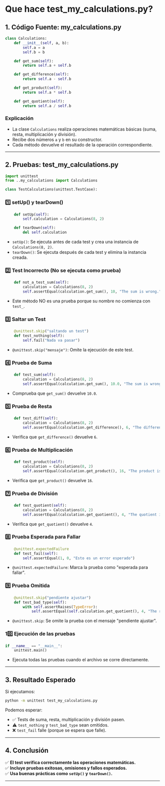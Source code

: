 # Que hace test_my_calculations.py?

## 1. **Código Fuente: my_calculations.py**
```python
class Calculations:
    def __init__(self, a, b):
        self.a = a
        self.b = b

    def get_sum(self):
        return self.a + self.b

    def get_difference(self):
        return self.a - self.b

    def get_product(self):
        return self.a * self.b

    def get_quotient(self):
        return self.a / self.b
```
### **Explicación**
- La clase `Calculations` realiza operaciones matemáticas básicas (suma, resta, multiplicación y división).
- Recibe dos números `a` y `b` en su constructor.
- Cada método devuelve el resultado de la operación correspondiente.

---

## 2. **Pruebas: test_my_calculations.py**
```python
import unittest
from ..my_calculations import Calculations

class TestCalculations(unittest.TestCase):
```
### **1️⃣ setUp() y tearDown()**
```python
    def setUp(self):
        self.calculation = Calculations(8, 2)

    def tearDown(self):
        del self.calculation
```
- `setUp()`: Se ejecuta antes de cada test y crea una instancia de `Calculations(8, 2)`.
- `tearDown()`: Se ejecuta después de cada test y elimina la instancia creada.

### **2️⃣ Test Incorrecto (No se ejecuta como prueba)**
```python
    def not_a_test_sum(self):
        calculation = Calculations(8, 2)
        self.assertEqual(calculation.get_sum(), 10, "The sum is wrong.")
```
- Este método NO es una prueba porque su nombre no comienza con `test_`.

### **3️⃣ Saltar un Test**
```python
    @unittest.skip("saltando un test")
    def test_nothing(self):
        self.fail("Nada va pasar")
```
- `@unittest.skip("mensaje")`: Omite la ejecución de este test.

### **4️⃣ Prueba de Suma**
```python
    def test_sum(self):
        calculation = Calculations(8, 2)
        self.assertEqual(calculation.get_sum(), 10.0, "The sum is wrong.")
```
- Comprueba que `get_sum()` devuelve `10.0`.

### **5️⃣ Prueba de Resta**
```python
    def test_diff(self):
        calculation = Calculations(8, 2)
        self.assertEqual(calculation.get_difference(), 6, "The difference is wrong.")
```
- Verifica que `get_difference()` devuelve `6`.

### **6️⃣ Prueba de Multiplicación**
```python
    def test_product(self):
        calculation = Calculations(8, 2)
        self.assertEqual(calculation.get_product(), 16, "The product is wrong.")
```
- Verifica que `get_product()` devuelve `16`.

### **7️⃣ Prueba de División**
```python
    def test_quotient(self):
        calculation = Calculations(8, 2)
        self.assertEqual(calculation.get_quotient(), 4, "The quotient is wrong.")
```
- Verifica que `get_quotient()` devuelve `4`.

### **8️⃣ Prueba Esperada para Fallar**
```python
    @unittest.expectedFailure
    def test_fail(self):
        self.assertEqual(1, 0, "Esto es un error esperado")
```
- `@unittest.expectedFailure`: Marca la prueba como "esperada para fallar".

### **9️⃣ Prueba Omitida**
```python
    @unittest.skip("pendiente ajustar")
    def test_bad_type(self):
        with self.assertRaises(TypeError):
            self.assertEqual(self.calculation.get_quotient(), 4, "The result is not a number.")
```
- `@unittest.skip`: Se omite la prueba con el mensaje "pendiente ajustar".

### **10️⃣ Ejecución de las pruebas**
```python
if __name__ == "__main__":
    unittest.main()
```
- Ejecuta todas las pruebas cuando el archivo se corre directamente.

---

## **3. Resultado Esperado**
Si ejecutamos:
```bash
python -m unittest test_my_calculations.py
```
Podemos esperar:
- ✅ Tests de suma, resta, multiplicación y división pasen.
- ⚠️ `test_nothing` y `test_bad_type` sean omitidos.
- ❌ `test_fail` falle (porque se espera que falle).

---

## **4. Conclusión**
✅ **El test verifica correctamente las operaciones matemáticas.**  
✅ **Incluye pruebas exitosas, omisiones y fallos esperados.**  
✅ **Usa buenas prácticas como `setUp()` y `tearDown()`.**  

---